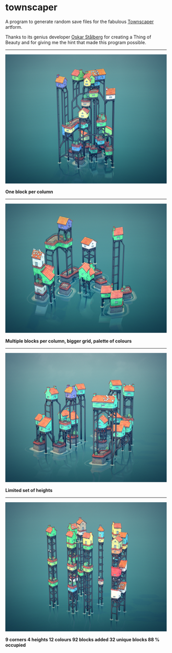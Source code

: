 # townscaper

A program to generate random save files for the fabulous [Townscaper](https://store.steampowered.com/app/1291340/Townscaper/) artform.

Thanks to its genius developer [Oskar Stålberg](https://twitter.com/OskSta) for creating a Thing of Beauty and for giving me the hint that made this program possible.

---

![Image](Random%2001.png)

**One block per column**

---

![Image](Random%2002.png)

**Multiple blocks per column, bigger grid, palette of colours**

---

![Image](Random%2003.png)

**Limited set of heights**

---

![Image](Random%2004.png)

**9 corners 4 heights 12 colours 92 blocks added 32 unique blocks 88 % occupied**
